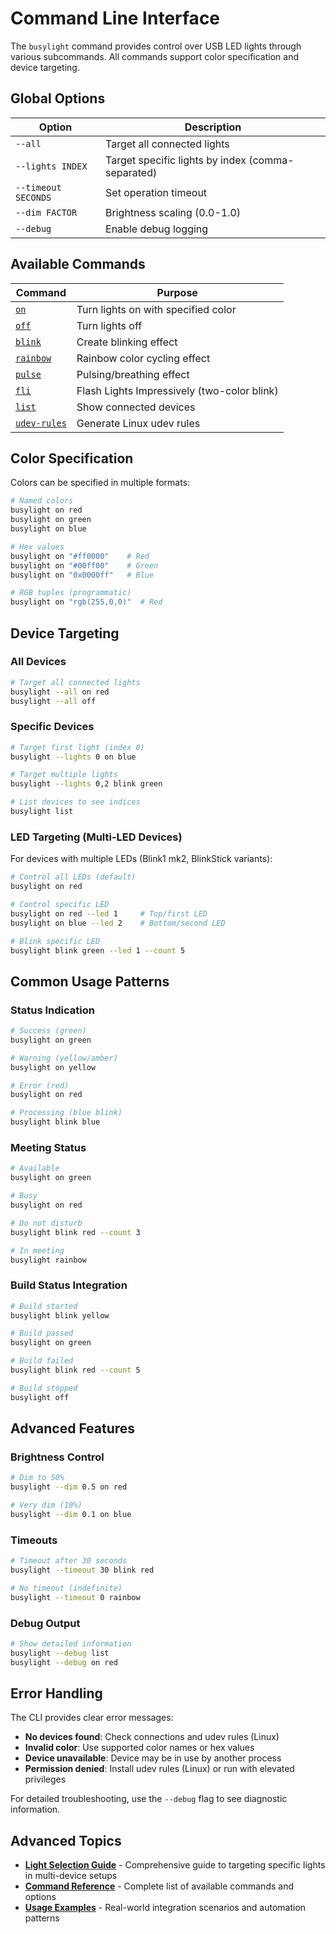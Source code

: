 # Command Line Interface

The `busylight` command provides control over USB LED lights through various
subcommands. All commands support color specification and device targeting.

## Global Options

| Option | Description |
|--------|-------------|
| `--all` | Target all connected lights |
| `--lights INDEX` | Target specific lights by index (comma-separated) |
| `--timeout SECONDS` | Set operation timeout |
| `--dim FACTOR` | Brightness scaling (0.0-1.0) |
| `--debug` | Enable debug logging |

## Available Commands

| Command | Purpose |
|---------|---------|
| [`on`](commands.md#on) | Turn lights on with specified color |
| [`off`](commands.md#off) | Turn lights off |
| [`blink`](commands.md#blink) | Create blinking effect |
| [`rainbow`](commands.md#rainbow) | Rainbow color cycling effect |
| [`pulse`](commands.md#pulse) | Pulsing/breathing effect |
| [`fli`](commands.md#fli) | Flash Lights Impressively (two-color blink) |
| [`list`](commands.md#list) | Show connected devices |
| [`udev-rules`](commands.md#udev-rules) | Generate Linux udev rules |

## Color Specification

Colors can be specified in multiple formats:

```bash
# Named colors
busylight on red
busylight on green
busylight on blue

# Hex values
busylight on "#ff0000"    # Red
busylight on "#00ff00"    # Green  
busylight on "0x0000ff"   # Blue

# RGB tuples (programmatic)
busylight on "rgb(255,0,0)"  # Red
```

## Device Targeting

### All Devices

```bash
# Target all connected lights
busylight --all on red
busylight --all off
```

### Specific Devices

```bash
# Target first light (index 0)
busylight --lights 0 on blue

# Target multiple lights
busylight --lights 0,2 blink green

# List devices to see indices
busylight list
```

### LED Targeting (Multi-LED Devices)

For devices with multiple LEDs (Blink1 mk2, BlinkStick variants):

```bash
# Control all LEDs (default)
busylight on red

# Control specific LED
busylight on red --led 1     # Top/first LED
busylight on blue --led 2    # Bottom/second LED

# Blink specific LED
busylight blink green --led 1 --count 5
```

## Common Usage Patterns

### Status Indication

```bash
# Success (green)
busylight on green

# Warning (yellow/amber)
busylight on yellow

# Error (red)
busylight on red

# Processing (blue blink)
busylight blink blue
```

### Meeting Status

```bash
# Available
busylight on green

# Busy  
busylight on red

# Do not disturb
busylight blink red --count 3

# In meeting
busylight rainbow
```

### Build Status Integration

```bash
# Build started
busylight blink yellow

# Build passed
busylight on green

# Build failed
busylight blink red --count 5

# Build stopped
busylight off
```

## Advanced Features

### Brightness Control

```bash
# Dim to 50%
busylight --dim 0.5 on red

# Very dim (10%)
busylight --dim 0.1 on blue
```

### Timeouts

```bash
# Timeout after 30 seconds
busylight --timeout 30 blink red

# No timeout (indefinite)
busylight --timeout 0 rainbow
```

### Debug Output

```bash
# Show detailed information
busylight --debug list
busylight --debug on red
```

## Error Handling

The CLI provides clear error messages:

- **No devices found**: Check connections and udev rules (Linux)
- **Invalid color**: Use supported color names or hex values
- **Device unavailable**: Device may be in use by another process
- **Permission denied**: Install udev rules (Linux) or run with elevated
  privileges

For detailed troubleshooting, use the `--debug` flag to see diagnostic
information.

## Advanced Topics

- **[Light Selection Guide](selection-guide.md)** - Comprehensive guide to targeting specific lights in multi-device setups
- **[Command Reference](commands.md)** - Complete list of available commands and options  
- **[Usage Examples](examples.md)** - Real-world integration scenarios and automation patterns